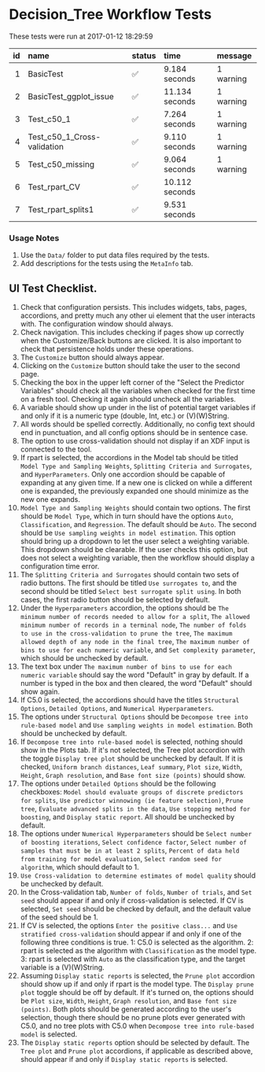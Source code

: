 # Decision_Tree Workflow Tests



These tests were run at 2017-01-12 18:29:59


| id|name                        |status  |time           |message   |
|--:|:---------------------------|:-------|:--------------|:---------|
|  1|BasicTest                   |&#9989; |9.184 seconds  |1 warning |
|  2|BasicTest_ggplot_issue      |&#9989; |11.134 seconds |1 warning |
|  3|Test_c50_1                  |&#9989; |7.264 seconds  |1 warning |
|  4|Test_c50_1_Cross-validation |&#9989; |9.110 seconds  |1 warning |
|  5|Test_c50_missing            |&#9989; |9.064 seconds  |1 warning |
|  6|Test_rpart_CV               |&#9989; |10.112 seconds |          |
|  7|Test_rpart_splits1          |&#9989; |9.531 seconds  |          |

### Usage Notes

1. Use the `Data/` folder to put data files required by the tests.
2. Add descriptions for the tests using the `MetaInfo` tab.

## UI Test Checklist.

1. Check that configuration persists. This includes widgets, tabs, pages, accordions, and pretty much any other ui element that the user interacts with. The configuration window should always.
2. Check navigation. This includes checking if pages show up correctly when the Customize/Back buttons are clicked. It is also important to check that persistence holds under these operations.
3. The `Customize` button should always appear.
4. Clicking on the `Customize` button should take the user to the second page.
5. Checking the box in the upper left corner of the "Select the Predictor Variables" should check all the variables when checked for the first time on a fresh tool. Checking it again should uncheck all the variables.
6. A variable should show up under in the list of potential target variables if and only if it is a numeric type (double, Int, etc.) or (V)(W)String.
7. All words should be spelled correctly. Additionally, no config text should end in punctuation, and all config options should be in sentence case.
8. The option to use cross-validation should not display if an XDF input is connected to the tool.
9. If rpart is selected, the accordions in the Model tab should be titled `Model Type and Sampling Weights`, `Splitting Criteria and Surrogates`, and `HyperParameters`. Only one accordion should be capable of expanding at any given time. If a new one is clicked on while a different one is expanded, the previously expanded one should minimize as the new one expands.
10. `Model Type and Sampling Weights` should contain two options. The first should be `Model Type`, which in turn should have the options `Auto`, `Classification`, and `Regression`. The default should be `Auto`. The second should be `Use sampling weights in model estimation`. This option should bring up a dropdown to let the user select a weighting variable. This dropdown should be clearable. If the user checks this option, but does not select a weighting variable, then the workflow should display a configuration time error.
11. The `Splitting Criteria and Surrogates` should contain two sets of radio buttons. The first should be titled `Use surrogates to`, and the second should be titled `Select best surrogate split using`. In both cases, the first radio button should be selected by default.
12. Under the `Hyperparameters` accordion, the options should be `The minimum number of records needed to allow for a split`, `The allowed minimum number of records in a terminal node`, `The number of folds to use in the cross-validation to prune the tree`, `The maximum allowed depth of any node in the final tree`, `The maximum number of bins to use for each numeric variable`, and `Set complexity parameter`, which should be unchecked by default.
13. The text box under `The maximum number of bins to use for each numeric variable` should say the word "Default" in gray by default. If a number is typed in the box and then cleared, the word "Default" should show again.
12. If C5.0 is selected, the accordions should have the titles `Structural Options`, `Detailed Options`, and `Numerical Hyperparameters`. 
12. The options under `Structural Options` should be `Decompose tree into rule-based model` and `Use sampling weights in model estimation`. Both should be unchecked by default. 
13. If `Decompose tree into rule-based model` is selected, nothing should show in the Plots tab. If it's not selected, the Tree plot accordion with the toggle `Display tree plot` should be unchecked by default. If it is checked, `Uniform branch distances`, `Leaf summary`, `Plot size`, `Width`, `Height`, `Graph resolution`, and `Base font size (points)` should show.
14. The options under `Detailed Options` should be the following checkboxes: `Model should evaluate groups of discrete predictors for splits`, `Use predictor winnowing (ie feature selection)`, `Prune tree`, `Evaluate advanced splits in the data`, `Use stopping method for boosting`, and `Display static report`. All should be unchecked by default.
15. The options under `Numerical Hyperparameters` should be `Select number of boosting iterations`, `Select confidence factor`, `Select number of samples that must be in at least 2 splits`, `Percent of data held from training for model evaluation`, `Select random seed for algorithm`, which should default to 1. 
15. `Use Cross-validation to determine estimates of model quality` should be unchecked by default. 
16. In the Cross-validation tab, `Number of folds`, `Number of trials`, and `Set seed` should appear if and only if cross-validation is selected. If CV is selected, `Set seed` should be checked by default, and the default value of the seed should be 1.
17. If CV is selected, the options `Enter the positive class...` and `Use stratified cross-validation` should appear if and only if one of the following three conditions is true. 1: C5.0 is selected as the algorithm. 2: rpart is selected as the algorithm with `Classification` as the model type. 3: rpart is selected with `Auto` as the classification type, and the target variable is a (V)(W)String.
18. Assuming `Display static reports` is selected, the `Prune plot` accordion should show up if and only if rpart is the model type. The `Display prune plot` toggle should be off by default. If it's turned on, the options should be `Plot size`, `Width`, `Height`, `Graph resolution`, and `Base font size (points)`. Both plots should be generated according to the user's selection, though there should be no prune plots ever generated with C5.0, and no tree plots with C5.0 when `Decompose tree into rule-based model` is selected.
19. The `Display static reports` option should be selected by default. The `Tree plot` and `Prune plot` accordions, if applicable as described above, should appear if and only if `Display static reports` is selected.
